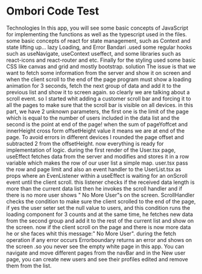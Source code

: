 # Ombori Code Test


Technologies
 In this app, you will see some basic concepts of JavaScript for implementing the functions as well as the typescript used in the files. some basic concepts of react for state management, such as Context and state lifting up... lazy  Loading, and Error Bandari .used some regular hooks such as useNavigate, useContext useffect, and some libraries such as react-icons and react-router and etc. Finally for the styling used some basic CSS like canvas and grid and mostly bootstrap.
solution
The issue is that we want to fetch some information from the server and show it on screen and when the client scroll to the end of the page program must show a loading animation for 3 seconds, fetch the next group of data and add it to the previous list and show it to screen again.
so clearly we are talking about a scroll event.
so I started whit adding a customer scroll bar and forcing it to all the pages to make sure that the scroll bar is visible on all devices.
in this part, we have 2 unknown parameters, the first one is the limit of the page which is equal to the number of users included in the data list and the second is the point at end of the page!
when the sum of pageYoffcet and innerHeight cross form offsetHeight value it means we are at end of the page.
To avoid errors in different devices I rounded the page offset and subtracted 2 from the offsetHeight.
now everything is ready for implementation of logic.
during the first render of the User.tsx page, useEffect fetches data from the server and modifies and stores it in a row variable which makes the row of our user list a simple map.
user.tsx pass the row and page limit and also an event handler to the UserList.tsx as props where an EvenListener within a  useEffect is waiting for an onScroll event until the client scroll.
this listener checks if the received data length is more than the current data list  then he invokes the scroll handler and if there is no more user shows " No More User"s on the screen.
ScrollHandler checks the condition to make sure the client scrolled to the end of the page, if yes the user seter set the null value to users, and this condition runs the loading component for 3 counts and at the same time, he fetches new data from the second group and add it to the rest of the current list and show on the screen. now if the client scroll on the page and there is now more data he or she faces whit this message:" No More User".
during the fetch operation if any error occurs Errorboundary returns an error and shows on the screen .so you never see the empty white page in this app. You can navigate and move different pages from the navBar and in the New user page, you can create new users and see their profiles edited and remove them from the list. 




